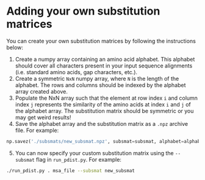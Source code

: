 # Adding your own substitution matrices

You can create your own substitution matrices by following the instructions below:

1. Create a numpy array containing an amino acid alphabet. This alphabet should cover all characters present in your input sequence alignments (i.e. standard amino acids, gap characters, etc.).
2. Create a symmetric `NxN` numpy array, where `N` is the length of the alphabet. The rows and columns should be indexed by the alphabet array created above.
3. Populate the NxN array such that the element at row index `i` and column index `j` represents the similarity of the amino acids at index `i` and `j` of the alphabet array. The substitution matrix should be symmetric or you may get weird results!
4. Save the alphabet array and the substitution matrix as a `.npz` archive file. For example:

```python
np.savez('./subsmats/new_subsmat.npz', subsmat=subsmat, alphabet=alphabet)
```

5. You can now specify your custom substitution matrix using the `--subsmat` flag in `run_pdist.py`. For example:

```bash
./run_pdist.py . msa_file --subsmat new_subsmat
```